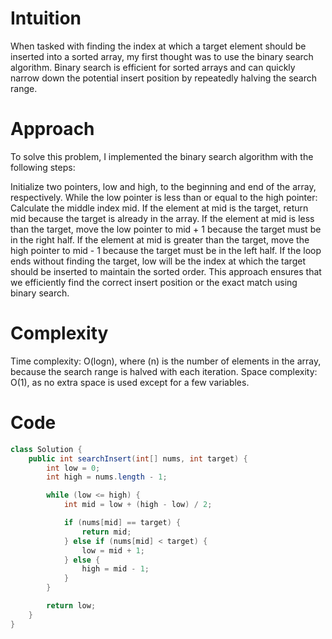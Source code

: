 # Intuition
When tasked with finding the index at which a target element should be inserted into a sorted array, my first thought was to use the binary search algorithm. Binary search is efficient for sorted arrays and can quickly narrow down the potential insert position by repeatedly halving the search range.

# Approach
To solve this problem, I implemented the binary search algorithm with the following steps:

Initialize two pointers, low and high, to the beginning and end of the array, respectively.
While the low pointer is less than or equal to the high pointer:
Calculate the middle index mid.
If the element at mid is the target, return mid because the target is already in the array.
If the element at mid is less than the target, move the low pointer to mid + 1 because the target must be in the right half.
If the element at mid is greater than the target, move the high pointer to mid - 1 because the target must be in the left half.
If the loop ends without finding the target, low will be the index at which the target should be inserted to maintain the sorted order.
This approach ensures that we efficiently find the correct insert position or the exact match using binary search.

# Complexity
Time complexity: O(log⁡n), where (n) is the number of elements in the array, because the search range is halved with each iteration.
Space complexity: O(1), as no extra space is used except for a few variables.


# Code

```java
class Solution {
    public int searchInsert(int[] nums, int target) {
        int low = 0;
        int high = nums.length - 1;

        while (low <= high) {
            int mid = low + (high - low) / 2;

            if (nums[mid] == target) {
                return mid;
            } else if (nums[mid] < target) {
                low = mid + 1;
            } else {
                high = mid - 1;
            }
        }

        return low;
    }
}
```
